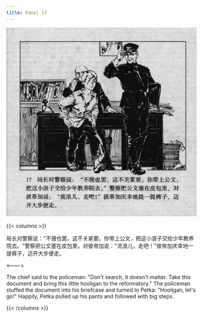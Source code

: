 ```yaml
---
title: Panel 17
---
```


![biao page](./../../../images/biao/seifert0726_biao_0021_017.jpg)

{{< columns >}}

局长对警察说："不搜也罢，这不关紧要。你带上公文，把这小浪子交给少年教养院去。"警察把公文塞在皮包里，对彼帝加说："流浪儿，走吧！"彼帝加庆幸地一提裤子，迈开大步便走。

<--->

The chief said to the policeman: "Don't search, it doesn\'t matter. Take this document and bring this little hooligan to the reformatory." The policeman stuffed the document into his briefcase and turned to Petka: "Hooligan, let\'s go!" Happily, Petka pulled up his pants and followed with big steps.

{{< /columns >}}